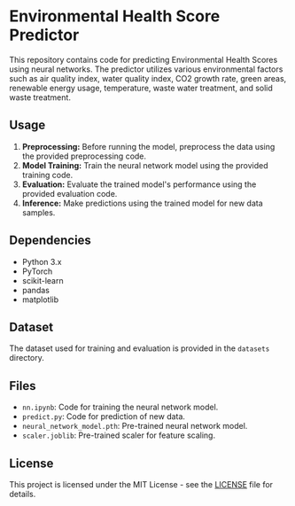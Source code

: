 # Environmental Health Score Predictor

This repository contains code for predicting Environmental Health Scores using neural networks. The predictor utilizes various environmental factors such as air quality index, water quality index, CO2 growth rate, green areas, renewable energy usage, temperature, waste water treatment, and solid waste treatment.

## Usage

1. **Preprocessing:** Before running the model, preprocess the data using the provided preprocessing code.
2. **Model Training:** Train the neural network model using the provided training code.
3. **Evaluation:** Evaluate the trained model's performance using the provided evaluation code.
4. **Inference:** Make predictions using the trained model for new data samples.

## Dependencies

- Python 3.x
- PyTorch
- scikit-learn
- pandas
- matplotlib

## Dataset

The dataset used for training and evaluation is provided in the `datasets` directory.

## Files

- `nn.ipynb`: Code for training the neural network model.
- `predict.py`: Code for prediction of new data.
- `neural_network_model.pth`: Pre-trained neural network model.
- `scaler.joblib`: Pre-trained scaler for feature scaling.

## License

This project is licensed under the MIT License - see the [LICENSE](LICENSE) file for details.
